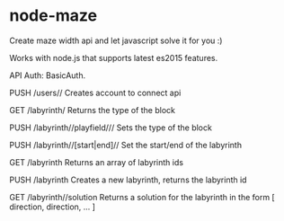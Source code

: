 # node-maze
Create maze width api and let javascript solve it for you :)

Works with node.js that supports latest es2015 features.


API
Auth: BasicAuth.

  PUSH /users/<username>/<password>
  Creates account to connect api
  
  GET /labyrinth/<id>
  Returns the type of the block
  
  PUSH /labyrinth/<id>/playfield/<x>/<y>/<type>
  Sets the type of the block
  
  PUSH /labyrinth/<id>/[start|end]/<x>/<y>
  Set the start/end of the labyrinth
  
  GET /labyrinth
  Returns an array of labyrinth ids
  
  PUSH /labyrinth
  Creates a new labyrinth, returns the labyrinth id
  
  GET /labyrinth/<id>/solution
  Returns a solution for the labyrinth in the form [ direction, direction, ... ]
